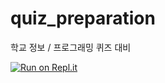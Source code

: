 # quiz_preparation
학교 정보 / 프로그래밍 퀴즈 대비

[![Run on Repl.it](https://repl.it/badge/github/TheYunseokSong/quiz_preparation)](https://repl.it/github/TheYunseokSong/quiz_preparation)
